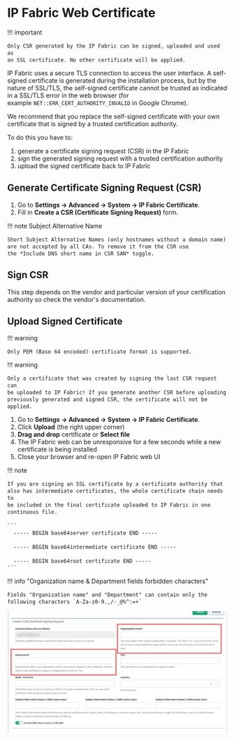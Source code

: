 # IP Fabric Web Certificate

!!! important

    Only CSR generated by the IP Fabric can be signed, uploaded and used as
    an SSL certificate. No other certificate will be applied.

IP Fabric uses a secure TLS connection to access the user interface. A
self-signed certificate is generated during the installation process,
but by the nature of SSL/TLS, the self-signed certificate cannot be
trusted as indicated in a SSL/TLS error in the web browser (for
example `NET::ERR_CERT_AUTHORITY_INVALID` in Google
Chrome).

We recommend that you replace the self-signed certificate with your own
certificate that is signed by a trusted certification authority.

To do this you have to:

1. generate a certificate signing request (CSR) in the IP Fabric
2. sign the generated signing request with a trusted certification authority
3. upload the signed certificate back to IP Fabric

## Generate Certificate Signing Request (CSR)

1. Go to **Settings → Advanced → System → IP Fabric Certificate**.
2. Fill in **Create a CSR (Certificate Signing Request)** form.

!!! note Subject Alternative Name

    Short Subject Alternative Names (only hostnames without a domain name)
    are not accepted by all CAs. To remove it from the CSR use
    the *Include DNS short name in CSR SAN* toggle.

## Sign CSR

This step depends on the vendor and particular version of your
certification authority so check the vendor's documentation.

## Upload Signed Certificate

!!! warning

    Only PEM (Base 64 encoded) certificate format is supported.

!!! warning

    Only a certificate that was created by signing the last CSR request can
    be uploaded to IP Fabric! If you generate another CSR before uploading
    previously generated and signed CSR, the certificate will not be
    applied.

1. Go to **Settings → Advanced → System → IP Fabric Certificate**.
2. Click **Upload** (the right upper corner)
3. **Drag and drop** certificate or **Select file**
4. The IP Fabric web can be unresponsive for a few seconds while a new
   certificate is being installed
5. Close your browser and re-open IP Fabric web UI

!!! note

    If you are signing an SSL certificate by a certificate authority that
    also has intermediate certificates, the whole certificate chain needs to
    be included in the final certificate uploaded to IP Fabric in one
    continuous file.

    ```
      ----- BEGIN base64server certificate END -----

      ----- BEGIN base64intermediate certificate END -----

      ----- BEGIN base64root certificate END -----
    ```
!!! info "Organization name & Department fields forbidden characters"
    
    Fields "Organization name" and "Department" can contain only the following characters `A-Za-z0-9.,/-_@%^:=+`

![Organization_and department_fields](org_dep_fields.png)

